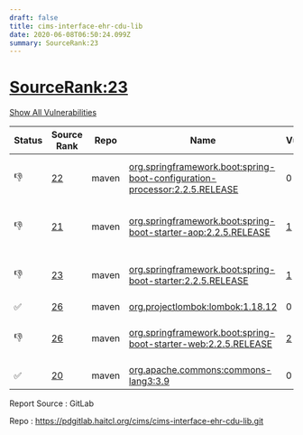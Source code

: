 ```yaml
---
draft: false
title: cims-interface-ehr-cdu-lib
date: 2020-06-08T06:50:24.099Z
summary: SourceRank:23
---
```


# <u>SourceRank:23</u>

<a onclick="var x=document.getElementsByName('vulnerabilities');var y=[...x].filter(e=>e.style.display=='none').length==0?'none':'block';x.forEach(e=>e.style.display=y);this.innerHTML=y=='none'?'Show All Vulnerabilities':'Hide All Vulnerabilities'" href="javascript:void(0)">Show All Vulnerabilities</a>

| Status | Source<br/>Rank | Repo | Name | Vulnerabilities | Remarks |
| - | - | - | - | - | - |
|👎|[22](https://libraries.io/maven/org.springframework.boot:spring-boot-configuration-processor/sourcerank)|maven|[org.springframework.boot:spring-boot-configuration-processor:2.2.5.RELEASE](https://mvnrepository.com/artifact/org.springframework.boot/spring-boot-configuration-processor/2.2.5.RELEASE)|0|Newer version existed in the list|
|👎|[21](https://libraries.io/maven/org.springframework.boot:spring-boot-starter-aop/sourcerank)|maven|[org.springframework.boot:spring-boot-starter-aop:2.2.5.RELEASE](https://mvnrepository.com/artifact/org.springframework.boot/spring-boot-starter-aop/2.2.5.RELEASE)|<a href="javascript:void(0)" onclick='var x=document.getElementById("org.springframework.boot:spring-boot-starter-aop:2.2.5.RELEASE-vulnerabilities");x.style.display=x.style.display!="none"?"none":"block"'>1</a><div name='vulnerabilities' style='display:none' id='org.springframework.boot:spring-boot-starter-aop:2.2.5.RELEASE-vulnerabilities'>[CVE-2017-18640](/vulnerabilities/cve-2017-18640/)</div>|Newer version existed in the list|
|👎|[23](https://libraries.io/maven/org.springframework.boot:spring-boot-starter/sourcerank)|maven|[org.springframework.boot:spring-boot-starter:2.2.5.RELEASE](https://mvnrepository.com/artifact/org.springframework.boot/spring-boot-starter/2.2.5.RELEASE)|<a href="javascript:void(0)" onclick='var x=document.getElementById("org.springframework.boot:spring-boot-starter:2.2.5.RELEASE-vulnerabilities");x.style.display=x.style.display!="none"?"none":"block"'>1</a><div name='vulnerabilities' style='display:none' id='org.springframework.boot:spring-boot-starter:2.2.5.RELEASE-vulnerabilities'>[CVE-2017-18640](/vulnerabilities/cve-2017-18640/)</div>|Newer version existed in the list|
|✅|[26](https://libraries.io/maven/org.projectlombok:lombok/sourcerank)|maven|[org.projectlombok:lombok:1.18.12](https://mvnrepository.com/artifact/org.projectlombok/lombok/1.18.12)|0||
|👎|[26](https://libraries.io/maven/org.springframework.boot:spring-boot-starter-web/sourcerank)|maven|[org.springframework.boot:spring-boot-starter-web:2.2.5.RELEASE](https://mvnrepository.com/artifact/org.springframework.boot/spring-boot-starter-web/2.2.5.RELEASE)|<a href="javascript:void(0)" onclick='var x=document.getElementById("org.springframework.boot:spring-boot-starter-web:2.2.5.RELEASE-vulnerabilities");x.style.display=x.style.display!="none"?"none":"block"'>2</a><div name='vulnerabilities' style='display:none' id='org.springframework.boot:spring-boot-starter-web:2.2.5.RELEASE-vulnerabilities'>[CVE-2017-18640](/vulnerabilities/cve-2017-18640/)<br />[CVE-2016-1000027](/vulnerabilities/cve-2016-1000027/)</div>|Newer version existed in the list|
|✅|[20](https://libraries.io/maven/org.apache.commons:commons-lang3/sourcerank)|maven|[org.apache.commons:commons-lang3:3.9](https://mvnrepository.com/artifact/org.apache.commons/commons-lang3/3.9)|0||


Report Source : GitLab

Repo : https://pdgitlab.haitcl.org/cims/cims-interface-ehr-cdu-lib.git
